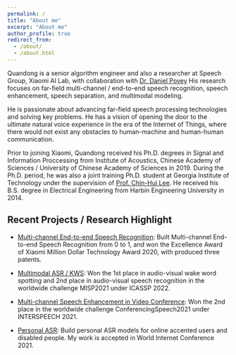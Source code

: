 ```yaml
---
permalink: /
title: "About me"
excerpt: "About me"
author_profile: true
redirect_from: 
  - /about/
  - /about.html
---
```


Quandong is a senior algorithm engineer and also a researcher at Speech Group, Xiaomi AI Lab, with collaboration with [Dr. Daniel Povey](https://www.danielpovey.com/) 
His research focuses on
far-field multi-channel / end-to-end speech recognition, speech enhancement, speech separation, and multimodal modeling.

He is passionate about advancing far-field speech processing technologies and solving key problems. 
He has a vision of opening the door to the ultimate natural voice experience in the era of the Internet of Things, 
where there would not exist any obstacles to human-machine and human-human communication.

Prior to joining Xiaomi, Quandong received his Ph.D. degrees in
Signal and Information Proccessing from Institute of Acoustics, Chinese Academy of Sciences / University of Chinese Academy of Sciences in 2019.
During the Ph.D. period, he was also a joint training Ph.D. student at Georgia Institute of Technology
under the supervision of [Prof. Chin-Hui Lee](https://chl.ece.gatech.edu/). He received
his B.S. degree in Electrical Engineering from
Harbin Engineering University in 2014.


## Recent Projects / Research Highlight

* [Multi-channel End-to-end Speech Recognition](https://mp.weixin.qq.com/s/NrC7STgyB9Y_FyoTVVOsdA):
  Built Multi-channel End-to-end Speech Recognition from 0 to 1, and won the Excellence Award of Xiaomi Million Dollar Technology Award 2020, with produced three patents.

* [Multimodal ASR / KWS](https://mp.weixin.qq.com/s/lNJJgn2M3175gr5aGqr6WA):
  Won the 1st place in audio-visual wake word spotting and 2nd place in audio-visual speech recognition in the worldwide challenge MISP2021 under ICASSP 2022. 
* [Multi-channel Speech Enhancement in Video Conference](https://mp.weixin.qq.com/s/9DK6uPI0tKXHT9LL58ftLw):
  Won the 2nd place in the worldwide challenge ConferencingSpeech2021 under INTERSPEECH 2021.
* [Personal ASR](https://mp.weixin.qq.com/s/hxBwfhNdmvbtmAOou8Z3PA):
  Build personal ASR models for online accented users and disabled people. My work is accepted in World Internet Conference 2021.
